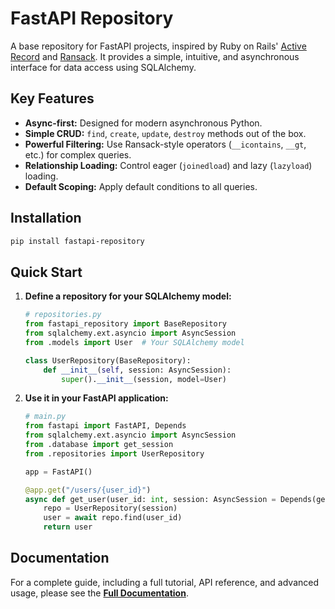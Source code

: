 # FastAPI Repository

A base repository for FastAPI projects, inspired by Ruby on Rails' [Active Record](https://github.com/rails/rails/tree/main/activerecord) and [Ransack](https://github.com/activerecord-hackery/ransack). It provides a simple, intuitive, and asynchronous interface for data access using SQLAlchemy.

## Key Features

- **Async-first:** Designed for modern asynchronous Python.
- **Simple CRUD:** `find`, `create`, `update`, `destroy` methods out of the box.
- **Powerful Filtering:** Use Ransack-style operators (`__icontains`, `__gt`, etc.) for complex queries.
- **Relationship Loading:** Control eager (`joinedload`) and lazy (`lazyload`) loading.
- **Default Scoping:** Apply default conditions to all queries.

## Installation

```bash
pip install fastapi-repository
```

## Quick Start

1.  **Define a repository for your SQLAlchemy model:**

    ```python
    # repositories.py
    from fastapi_repository import BaseRepository
    from sqlalchemy.ext.asyncio import AsyncSession
    from .models import User  # Your SQLAlchemy model

    class UserRepository(BaseRepository):
        def __init__(self, session: AsyncSession):
            super().__init__(session, model=User)
    ```

2.  **Use it in your FastAPI application:**

    ```python
    # main.py
    from fastapi import FastAPI, Depends
    from sqlalchemy.ext.asyncio import AsyncSession
    from .database import get_session
    from .repositories import UserRepository

    app = FastAPI()

    @app.get("/users/{user_id}")
    async def get_user(user_id: int, session: AsyncSession = Depends(get_session)):
        repo = UserRepository(session)
        user = await repo.find(user_id)
        return user
    ```

## Documentation

For a complete guide, including a full tutorial, API reference, and advanced usage, please see the [**Full Documentation**](https://github.com/PeterTakahashi/fastapi-repository/blob/main/docs/index.md).
